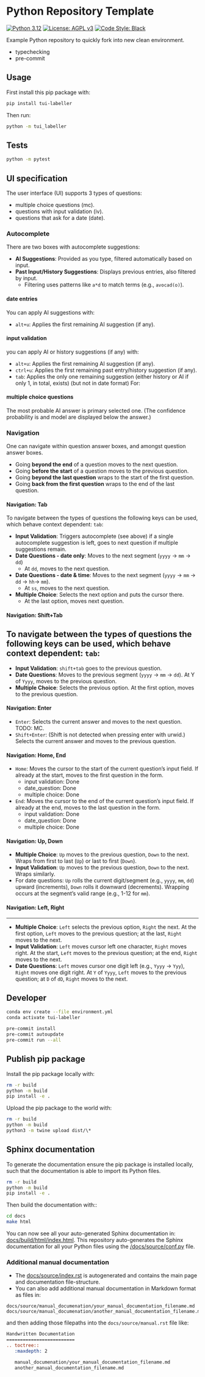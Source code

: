 # Python Repository Template

[![Python 3.12][python_badge]](https://www.python.org/downloads/release/python-3120/)
[![License: AGPL v3][agpl3_badge]](https://www.gnu.org/licenses/agpl-3.0)
[![Code Style: Black][black_badge]](https://github.com/ambv/black)

Example Python repository to quickly fork into new clean environment.

- typechecking
- pre-commit

## Usage

First install this pip package with:

```bash
pip install tui-labeller
```

Then run:

```sh
python -m tui_labeller
```

## Tests

```sh
python -m pytest
```

## UI specification

The user interface (UI) supports 3 types of questions:

- multiple choice questions (mc).
- questions with input validation (iv).
- questions that ask for a date (date).

### Autocomplete

There are two boxes with autocomplete suggestions:

- **AI Suggestions**: Provided as you type, filtered automatically based on input.
- **Past Input/History Suggestions**: Displays previous entries, also filtered by input.
  - Filtering uses patterns like `a*d` to match terms (e.g., `avocad(o)`).

#### date entries

You can apply AI suggestions with:

- `alt+u`: Applies the first remaining AI suggestion (if any).

#### input validation

you can apply AI or history suggestions (if any) with:

- `alt+u`: Applies the first remaining AI suggestion (if any).
- `ctrl+u`: Applies the first remaining past entry/history suggestion (if any).
- `tab`: Applies the only one remaining suggestion (either history or AI if only 1, in total, exists) (but not in date format) For:

#### multiple choice questions

The most probable AI answer is primary selected one. (The confidence probability is and model are displayed below the answer.)

### Navigation

One can navigate within question answer boxes, and amongst question answer boxes.

- Going **beyond the end** of a question moves to the next question.
- Going **before the start** of a question moves to the previous question.
- Going **beyond the last question** wraps to the start of the first question.
- Going **back from the first question** wraps to the end of the last question.

#### Navigation: Tab

To navigate between the types of questions the following keys can be used, which behave context dependent:
`tab`:

- **Input Validation**: Triggers autocomplete (see above) if a single autocomplete suggestion is left, goes to next question if multiple suggestions remain.
- **Date Questions - date only**: Moves to the next segment (`yyyy` → `mm` → `dd`)
  - At `dd`, moves to the next question.
- **Date Questions - date & time**: Moves to the next segment (`yyyy` → `mm` → `dd` → `hh`→ `mm`).
  - At `ss`, moves to the next question.
- **Multiple Choice**: Selects the next option and puts the cursor there.
  - At the last option, moves next question.

#### Navigation: Shift+Tab

## To navigate between the types of questions the following keys can be used, which behave context dependent: `tab`:

- **Input Validation**: `shift+tab` goes to the previous question.
- **Date Questions**: Moves to the previous segment (`yyyy` → `mm` → `dd`). At Y of `Yyyy`, moves to the previous question.
- **Multiple Choice**: Selects the previous option. At the first option, moves to the previous question.

#### Navigation: Enter

- `Enter`: Selects the current answer and moves to the next question. TODO: MC.
- `Shift+Enter`: (Shift is not detected when pressing enter with urwid.) Selects the current answer and moves to the previous question.

#### Navigation: Home, End

- `Home`: Moves the cursor to the start of the current question’s input field. If already at the start, moves to the first question in the form.
  - input validation: Done
  - date_question: Done
  - multiple choice: Done
- `End`: Moves the cursor to the end of the current question’s input field. If already at the end, moves to the last question in the form.
  - input validation: Done
  - date_question: Done
  - multiple choice: Done

#### Navigation: Up, Down

- **Multiple Choice**: `Up` moves to the previous question, `Down` to the next. Wraps from first to last (`Up`) or last to first (`Down`).
- **Input Validation**: `Up` moves to the previous question, `Down` to the next. Wraps similarly.
- For date questions: `Up` rolls the current digit/segment (e.g., `yyyy`, `mm`, `dd`) upward (increments), `Down` rolls it downward (decrements). Wrapping occurs at the segment’s valid range (e.g., 1-12 for `mm`).

#### Navigation: Left, Right

______________________________________________________________________

- **Multiple Choice**: `Left` selects the previous option, `Right` the next. At the first option, `Left` moves to the previous question; at the last, `Right` moves to the next.
- **Input Validation**: `Left` moves cursor left one character, `Right` moves right. At the start, `Left` moves to the previous question; at the end, `Right` moves to the next.
- **Date Questions**: `Left` moves cursor one digit left (e.g., `Yyyy` → `Yyy`), `Right` moves one digit right. At `Y` of `Yyyy`, `Left` moves to the previous question; at `D` of `dD`, `Right` moves to the next.

## Developer

```bash
conda env create --file environment.yml
conda activate tui-labeller

pre-commit install
pre-commit autoupdate
pre-commit run --all
```

## Publish pip package

Install the pip package locally with:

```bash
rm -r build
python -m build
pip install -e .
```

Upload the pip package to the world with:

```bash
rm -r build
python -m build
python3 -m twine upload dist/\*
```

## Sphinx documentation

To generate the documentation ensure the pip package is installed locally, such
that the documentation is able to import its Python files.

```bash
rm -r build
python -m build
pip install -e .
```

Then build the documentation with::

```sh
cd docs
make html
```

You can now see all your auto-generated Sphinx documentation in:
[docs/build/html/index.html](docs/build/html/index.html). This repository
auto-generates the Sphinx documentation for all your Python files using the
[/docs/source/conf.py](/docs/source/conf.py) file.

### Additional manual documentation

- The [docs/source/index.rst](docs/source/index.rst) is autogenerated and
  contains the main page and documentation file-structure.
- You can also add additional manual documentation in Markdown format as files in:

```
docs/source/manual_documenation/your_manual_documentation_filename.md
docs/source/manual_documenation/another_manual_documentation_filename.md
```

and then adding those filepaths into the `docs/source/manual.rst` file like:

```rst
Handwritten Documentation
=========================
.. toctree::
   :maxdepth: 2

   manual_documenation/your_manual_documentation_filename.md
   another_manual_documentation_filename.md
```

<!-- Un-wrapped URL's below (Mostly for Badges) -->

[agpl3_badge]: https://img.shields.io/badge/License-AGPL_v3-blue.svg
[black_badge]: https://img.shields.io/badge/code%20style-black-000000.svg
[python_badge]: https://img.shields.io/badge/python-3.6-blue.svg
